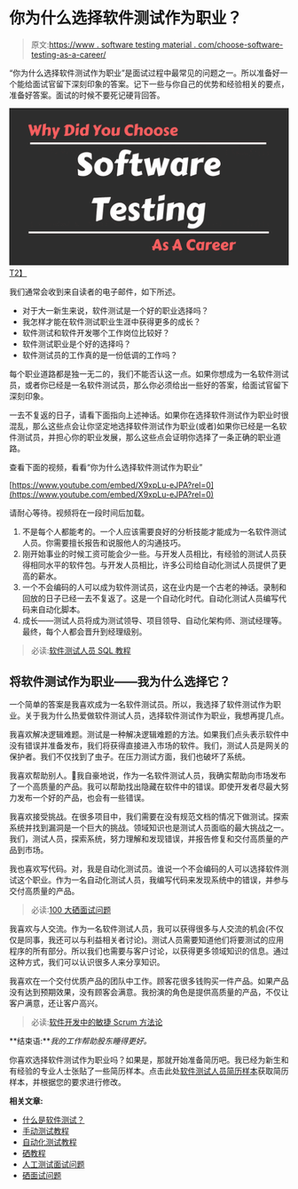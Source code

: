 # 你为什么选择软件测试作为职业？

> 原文:[https://www . software testing material . com/choose-software-testing-as-a-career/](https://www.softwaretestingmaterial.com/choose-software-testing-as-a-career/)

“你为什么选择软件测试作为职业”是面试过程中最常见的问题之一。所以准备好一个能给面试官留下深刻印象的答案。记下一些与你自己的优势和经验相关的要点，准备好答案。面试的时候不要死记硬背回答。

[![why did you choose software testing as a career](img/5e86a20c4b821796cf43f9d5372da63c.png)T2】](https://www.softwaretestingmaterial.com/wp-content/uploads/2016/04/software-testing-as-a-career-1.png)

我们通常会收到来自读者的电子邮件，如下所述。

*   对于大一新生来说，软件测试是一个好的职业选择吗？
*   我怎样才能在软件测试职业生涯中获得更多的成长？
*   软件测试和软件开发哪个工作岗位比较好？
*   软件测试职业是个好的选择吗？
*   软件测试员的工作真的是一份低调的工作吗？

每个职业道路都是独一无二的，我们不能否认这一点。如果你想成为一名软件测试员，或者你已经是一名软件测试员，那么你必须给出一些好的答案，给面试官留下深刻印象。

一去不复返的日子，请看下面指向上述神话。如果你在选择软件测试作为职业时很混乱，那么这些点会让你坚定地选择软件测试作为职业(或者)如果你已经是一名软件测试员，并担心你的职业发展，那么这些点会证明你选择了一条正确的职业道路。

查看下面的视频，看看“你为什么选择软件测试作为职业”

[https://www.youtube.com/embed/X9xpLu-eJPA?rel=0](https://www.youtube.com/embed/X9xpLu-eJPA?rel=0)

请耐心等待。视频将在一段时间后加载。

1.  不是每个人都能考的。一个人应该需要良好的分析技能才能成为一名软件测试人员。你需要擅长报告和说服他人的沟通技巧。
2.  刚开始事业的时候工资可能会少一些。与开发人员相比，有经验的测试人员获得相同水平的软件包。与开发人员相比，许多公司给自动化测试人员提供了更高的薪水。
3.  一个不会编码的人可以成为软件测试员，这在业内是一个古老的神话。录制和回放的日子已经一去不复返了。这是一个自动化时代。自动化测试人员编写代码来自动化脚本。
4.  成长——测试人员将成为测试领导、项目领导、自动化架构师、测试经理等。最终，每个人都会晋升到经理级别。

> 必读:[软件测试人员 SQL 教程](https://www.softwaretestingmaterial.com/sql-tutorial-complete/)

## 将软件测试作为职业——我为什么选择它？

一个简单的答案是我喜欢成为一名软件测试员。所以，我选择了软件测试作为职业。关于我为什么热爱做软件测试人员，选择软件测试作为职业，我想再提几点。

我喜欢解决逻辑难题。测试是一种解决逻辑难题的方法。如果我们点头表示软件中没有错误并准备发布，我们将获得直接进入市场的软件。我们，测试人员是网关的保护者。我们不仅找到了虫子。在压力测试方面，我们也破坏了系统。

我喜欢帮助别人。🙂我自豪地说，作为一名软件测试人员，我确实帮助向市场发布了一个高质量的产品。我可以帮助找出隐藏在软件中的错误。即使开发者尽最大努力发布一个好的产品，也会有一些错误。

我喜欢接受挑战。在很多项目中，我们需要在没有规范文档的情况下做测试。探索系统并找到漏洞是一个巨大的挑战。领域知识也是测试人员面临的最大挑战之一。我们，测试人员，探索系统，努力理解和发现错误，并报告修复和交付高质量的产品到市场。

我也喜欢写代码。对，我是自动化测试员。谁说一个不会编码的人可以选择软件测试这个职业。作为一名自动化测试人员，我编写代码来发现系统中的错误，并参与交付高质量的产品。

> 必读:[100 大硒面试问题](https://www.softwaretestingmaterial.com/selenium-interview-questions/)

我喜欢与人交流。作为一名软件测试人员，我可以获得很多与人交流的机会(不仅仅是同事，我还可以与利益相关者讨论)。测试人员需要知道他们将要测试的应用程序的所有部分。所以我们也需要与客户讨论，以获得更多领域知识的信息。通过这种方式，我们可以认识很多人来分享知识。

我喜欢在一个交付优质产品的团队中工作。顾客花很多钱购买一件产品。如果产品没有达到预期效果，没有顾客会满意。我扮演的角色是提供高质量的产品，不仅让客户满意，还让客户高兴。

> 必读:[软件开发中的敏捷 Scrum 方法论](https://www.softwaretestingmaterial.com/agile-scrum-methodology/)

**结束语:***我的工作帮助股东睡得更好。*

你喜欢选择软件测试作为职业吗？如果是，那就开始准备简历吧。我已经为新生和有经验的专业人士张贴了一些简历样本。点击此处[软件测试人员简历样本](https://www.softwaretestingmaterial.com/sample-resume-for-software-testers-freshers-and-experienced/)获取简历样本，并根据您的要求进行修改。

**相关文章:**

*   [什么是软件测试？](https://www.softwaretestingmaterial.com/software-testing/)
*   [手动测试教程](https://www.softwaretestingmaterial.com/manual-testing-tutorial/)
*   [自动化测试教程](https://www.softwaretestingmaterial.com/automation-testing-tutorial/)
*   [硒教程](https://www.softwaretestingmaterial.com/selenium-tutorial/)
*   [人工测试面试问题](https://www.softwaretestingmaterial.com/100-software-testing-interview-questions/)
*   [硒面试问题](https://www.softwaretestingmaterial.com/selenium-interview-questions/)